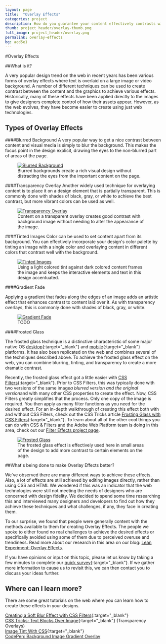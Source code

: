 ```yaml
---
layout: page
title:  "Overlay Effects"
categories: project
description: How do you guarantee your content effectively contrasts with its background?
thumb: project_header/overlay-thumb.png
full_image: project_header/overlay.png
permalink: overlay-effects
bg: acd5e1
---
```

#Overlay Effects

##What is it?

A very popular design trend on the web in recent years has been various forms of overlay
effects where text is overlaid on a large image or video background. A number of different
techniques can be used to create contrast between the content and the graphics to
achieve various effects. Historically, many of these effects have been applied directly to
the images to give designers complete control of how their assets appear. However, as the web
evolves, they have become easier to create using just web technologies.


## Types of Overlay Effects

####Blurred Background
A very popular way to get a nice contrast between content and visual media is simply to blur the
background. This makes the focus point in the design explicit, drawing the eyes to the non-blurred
part of areas of the page.

<figure>
  <a href="http://hipstamatic.com/" target="_blank">
    <img src="{{site.baseurl}}/img/overlay-hipstamatic.jpg" alt="Blurred Background">
  </a>
  <figcaption>
      Blurred backgrounds create a rich visual design without distracting
      the eyes from the important content on the page.
  </figcaption>
</figure>

####Transparency Overlay
Another widely used technique for overlaying content is to place it on a design element that
is partially transparent. This is commonly done with shades of black, gray, or white to achieve
the best contrast, but more vibrant colors can be used as well.

<figure>
  <a href="http://www.ironman.com/triathlon/events/americas/ironman/world-championship.aspx#axzz2vyQ5Zma8" target="_blank">
    <img src="{{site.baseurl}}/img/overlay-ironman.png" alt="Transparency Overlay">
  </a>
  <figcaption>
      Content on a transparent overlay creates good contrast with background image without needing to
      alter the appearance of the image.
  </figcaption>
</figure>

####Tinted Images
Color can be used to set content apart from its background. You can effectively incorporate
your design's color palette by tinting an image with a single color and
overlaying content in different colors that contrast well with the background.


<figure>
  <a href="http://www.bentlyfoundation.org/" target="_blank">
    <img src="{{site.baseurl}}/img/overlay-bently.png" alt="Tinted Images">
  </a>
  <figcaption>
     Using a light colored tint against dark colored content frames the image and keeps
     the interactive elements and text in this design accentuated.
  </figcaption>
</figure>

####Gradient Fade

Applying a gradient that fades along the edges of an image adds an artistic
effect that enhances contrast to content laid over it. As with transparency
overlays, this is commonly done with shades of black, gray, or white.

<figure>
  <a href="http://fmkcatering.com/" target="_blank">
    <img src="{{site.baseurl}}/img/overlay-fmk-catering.png" alt="Gradient Fade">
  </a>
  <figcaption>
     TODO
  </figcaption>
</figure>

####Frosted Glass

The frosted glass technique is a distinctive characteristic of some major
native OS [desktop][win7]{:target="_blank"} and [mobile][ios]{:target="_blank"} platforms.
It has also been replicated on the web and combines several of the techniques described
above. To achieve the frosted glass effect on the web, you can combine blurring,
tinting, and transparency to create a more dramatic contrast.

Recently, the frosted glass effect got a little easier with
[CSS Filters][filters-tutorial]{:target="_blank"}. Prior to CSS Filters, this was
typically done with two versions of the same image<em>a blurred version and the original
version</em>and with many other CSS properties to create the effect. Now, CSS Filters
greatly simplifies that the process. Only one copy of the image is required. You then
apply as many filter functions as you need for the desired effect.  For an in-depth
walkthrough of creating this effect both with and without CSS Filters, check out the
CSS Tricks article [Frosting Glass with CSS Filters][css-tricks]{:target="_blank"}.
To learn about all of the other cool things you can do with CSS &amp; Filters and the
Adobe Web Platform team is doing in this area, check out our
[Filter Effects project page][filters].

<figure>
  <a href="http://www.visitdays.com/" target="_blank">
    <img src="{{site.baseurl}}/img/overlay-visit-days.png" alt="Frosted Glass">
  </a>
  <figcaption>
     The frosted glass effect is effectively used here in small areas of
     the design to add more contrast to certain elements on the page.
  </figcaption>
</figure>

##What's being done to make Overlay Effects better?

We've observed there are many different ways to achieve these effects. Also,
a lot of effects are still achieved by editing images directly, rather than
using CSS and HTML We wondered if this was an indicator that the web technologies
were still not meeting the needs of designers who are concerned with design
fidelity. We decided to spend some time researching this and interviewed many
designers and developers to find out how they achieve these techniques and what
challenges, if any, they face in creating them.

To our surprise, we found that people were generally content with the
methods available to them for creating Overlay Effects.  The people we
spoke to either found no real challenges to achieve the desired effects or
specifically avoided using some of them due to perceived overuse and
trendiness.  Read more about our research in this area on our blog:
[Lean Experiment: Overlay Effects][blog].


If you have opinions or input on this topic, please let us know by taking a
few minutes to complete our [quick survey][survey]{:target="_blank"}. If we
gather more information to cause us to revisit this, we can then contact you
to discuss your ideas further.

## Where can I learn more?

There are some great tutorials on the web where you can learn how to create
these effects in your designs.


[Creating a Soft Blur Effect with CSS Filters][image-blur]{:target="_blank"}
<br/>
[CSS Tricks: Text Blocks Over Image][transparency-overlay]{:target="_blank"} (Transparency Overlays)
<br/>
[Image Tint With CSS][image-tint]{:target="_blank"}
<br/>
[CodePen: Background Image Gradient Overlay][gradient-fade]



[blog]: http://blogs.adobe.com/webplatform/2014/07/10/lean-experiment-overlay-effects/
[css-tricks]: http://css-tricks.com/frosting-glass-css-filters/
[filters-tutorial]: http://docs.webplatform.org/wiki/tutorials/css_filters
[filters]: /filter-effects
[win7]: http://www.programering.com/a/MDO1IDMwATM.html
[ios]: http://ionicframework.com/demos/frosted-glass/
[survey]: https://adobeweb.typeform.com/to/mz6Jtj?s=B0709
[image-tint]: http://www.impressivewebs.com/image-tint-blend-css/
[image-blur]: http://blattchat.com/2013/05/17/creating-a-soft-blur-effect/
[transparency-overlay]: http://css-tricks.com/text-blocks-over-image/
[gradient-fade]: http://codepen.io/alexcarpenter/pen/LveDx

